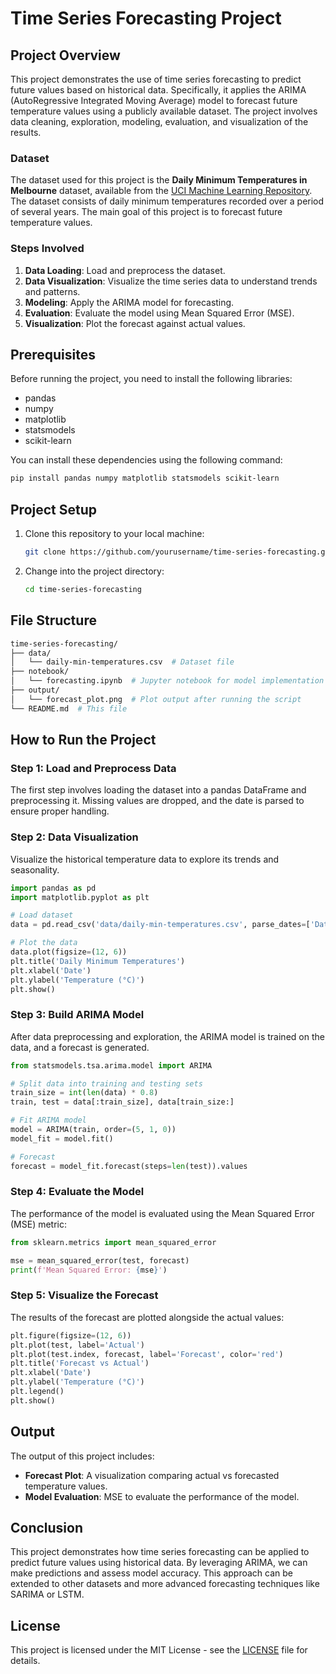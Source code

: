# Time Series Forecasting Project

## Project Overview

This project demonstrates the use of time series forecasting to predict future values based on historical data. Specifically, it applies the ARIMA (AutoRegressive Integrated Moving Average) model to forecast future temperature values using a publicly available dataset. The project involves data cleaning, exploration, modeling, evaluation, and visualization of the results.

### Dataset

The dataset used for this project is the **Daily Minimum Temperatures in Melbourne** dataset, available from the [UCI Machine Learning Repository](https://archive.ics.uci.edu/ml/datasets/Daily+Minimum+Temperatures). The dataset consists of daily minimum temperatures recorded over a period of several years. The main goal of this project is to forecast future temperature values.

### Steps Involved

1. **Data Loading**: Load and preprocess the dataset.
2. **Data Visualization**: Visualize the time series data to understand trends and patterns.
3. **Modeling**: Apply the ARIMA model for forecasting.
4. **Evaluation**: Evaluate the model using Mean Squared Error (MSE).
5. **Visualization**: Plot the forecast against actual values.

## Prerequisites

Before running the project, you need to install the following libraries:

- pandas
- numpy
- matplotlib
- statsmodels
- scikit-learn

You can install these dependencies using the following command:

```bash
pip install pandas numpy matplotlib statsmodels scikit-learn
```

## Project Setup

1. Clone this repository to your local machine:
   ```bash
   git clone https://github.com/yourusername/time-series-forecasting.git
   ```
2. Change into the project directory:
   ```bash
   cd time-series-forecasting
   ```

## File Structure

```bash
time-series-forecasting/
├── data/
│   └── daily-min-temperatures.csv  # Dataset file
├── notebook/
│   └── forecasting.ipynb  # Jupyter notebook for model implementation
├── output/
│   └── forecast_plot.png  # Plot output after running the script
└── README.md  # This file
```

## How to Run the Project

### Step 1: Load and Preprocess Data

The first step involves loading the dataset into a pandas DataFrame and preprocessing it. Missing values are dropped, and the date is parsed to ensure proper handling.

### Step 2: Data Visualization

Visualize the historical temperature data to explore its trends and seasonality.

```python
import pandas as pd
import matplotlib.pyplot as plt

# Load dataset
data = pd.read_csv('data/daily-min-temperatures.csv', parse_dates=['Date'], index_col='Date')

# Plot the data
data.plot(figsize=(12, 6))
plt.title('Daily Minimum Temperatures')
plt.xlabel('Date')
plt.ylabel('Temperature (°C)')
plt.show()
```

### Step 3: Build ARIMA Model

After data preprocessing and exploration, the ARIMA model is trained on the data, and a forecast is generated.

```python
from statsmodels.tsa.arima.model import ARIMA

# Split data into training and testing sets
train_size = int(len(data) * 0.8)
train, test = data[:train_size], data[train_size:]

# Fit ARIMA model
model = ARIMA(train, order=(5, 1, 0))
model_fit = model.fit()

# Forecast
forecast = model_fit.forecast(steps=len(test)).values
```

### Step 4: Evaluate the Model

The performance of the model is evaluated using the Mean Squared Error (MSE) metric:

```python
from sklearn.metrics import mean_squared_error

mse = mean_squared_error(test, forecast)
print(f'Mean Squared Error: {mse}')
```

### Step 5: Visualize the Forecast

The results of the forecast are plotted alongside the actual values:

```python
plt.figure(figsize=(12, 6))
plt.plot(test, label='Actual')
plt.plot(test.index, forecast, label='Forecast', color='red')
plt.title('Forecast vs Actual')
plt.xlabel('Date')
plt.ylabel('Temperature (°C)')
plt.legend()
plt.show()
```

## Output

The output of this project includes:
- **Forecast Plot**: A visualization comparing actual vs forecasted temperature values.
- **Model Evaluation**: MSE to evaluate the performance of the model.

## Conclusion

This project demonstrates how time series forecasting can be applied to predict future values using historical data. By leveraging ARIMA, we can make predictions and assess model accuracy. This approach can be extended to other datasets and more advanced forecasting techniques like SARIMA or LSTM.

## License

This project is licensed under the MIT License - see the [LICENSE](LICENSE) file for details.
